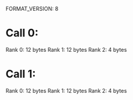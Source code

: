 FORMAT_VERSION: 8

# Call 0:
Rank 0: 12 bytes
Rank 1: 12 bytes
Rank 2: 4 bytes
# Call 1:
Rank 0: 12 bytes
Rank 1: 12 bytes
Rank 2: 4 bytes

